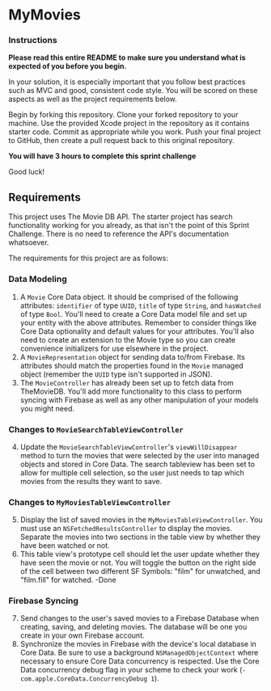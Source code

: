 # MyMovies

### Instructions

**Please read this entire README to make sure you understand what is expected of you before you begin.**

In your solution, it is especially important that you follow best practices such as MVC and good, consistent code style. You will be scored on these aspects as well as the project requirements below.

Begin by forking this repository. Clone your forked repository to your machine. Use the provided Xcode project in the repository as it contains starter code. Commit as appropriate while you work. Push your final project to GitHub, then create a pull request back to this original repository.

**You will have 3 hours to complete this sprint challenge**

Good luck!

## Requirements

This project uses The Movie DB API. The starter project has search functionality working for you already, as that isn't the point of this Sprint Challenge. There is no need to reference the API's documentation whatsoever.

The requirements for this project are as follows:

### Data Modeling

1. A `Movie` Core Data object. It should be comprised of the following attributes: `identifier` of type `UUID`, `title` of type `String`, and `hasWatched` of type `Bool`. You'll need to create a Core Data model file and set up your entity with the above attributes. Remember to consider things like Core Data optionality and default values for your attributes. You'll also need to create an extension to the Movie type so you can create convenience initializers for use elsewhere in the project.
2. A `MovieRepresentation` object for sending data to/from Firebase. Its attributes should match the properties found in the `Movie` managed object (remember the `UUID` type isn't supported in JSON).
3. The `MovieController` has already been set up to fetch data from TheMovieDB. You'll add more functionality to this class to perform syncing with Firebase as well as any other manipulation of your models you might need.

### Changes to `MovieSearchTableViewController`

4. Update the `MovieSearchTableViewController`'s `viewWillDisappear` method to turn the movies that were selected by the user into managed objects and stored in Core Data. The search tableview has been set to allow for multiple cell selection, so the user just needs to tap which movies from the results they want to save.

### Changes to `MyMoviesTableViewController`

5. Display the list of saved movies in the `MyMoviesTableViewController`. You must use an `NSFetchedResultsController` to display the movies. Separate the movies into two sections in the table view by whether they have been watched or not. 
6. This table view's prototype cell should let the user update whether they have seen the movie or not. You will toggle the button on the right side of the cell between two different SF Symbols: "film" for unwatched, and "film.fill" for watched. -Done

### Firebase Syncing

7. Send changes to the user's saved movies to a Firebase Database when creating, saving, and deleting movies. The database will be one you create in your own Firebase account.
8. Synchronize the movies in Firebase with the device's local database in Core Data. Be sure to use a background `NSManagedObjectContext` where necessary to ensure Core Data concurrency is respected. Use the Core Data concurrency debug flag in your scheme to check your work (`-com.apple.CoreData.ConcurrencyDebug 1`).

